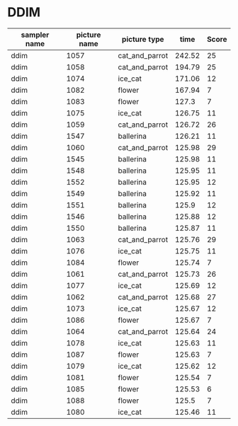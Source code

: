 # DDIM

| sampler name	| picture name	| picture type		| time		| Score |
|---------------|---------------|-------------------|-----------|-------|
| ddim			| 1057			| cat_and_parrot	| 242.52	| 25    |
| ddim			| 1058			| cat_and_parrot	| 194.79	| 25    |
| ddim			| 1074			| ice_cat			| 171.06	| 12    |
| ddim			| 1082			| flower			| 167.94	| 7     |
| ddim			| 1083			| flower			| 127.3		| 7     |
| ddim			| 1075			| ice_cat			| 126.75	| 11    |
| ddim			| 1059			| cat_and_parrot	| 126.72	| 26    |
| ddim			| 1547			| ballerina			| 126.21	| 11    |
| ddim			| 1060			| cat_and_parrot	| 125.98	| 29    |
| ddim			| 1545			| ballerina			| 125.98	| 11    |
| ddim			| 1548			| ballerina			| 125.95	| 11    |
| ddim			| 1552			| ballerina			| 125.95	| 12    |
| ddim			| 1549			| ballerina			| 125.92	| 11    |
| ddim			| 1551			| ballerina			| 125.9		| 12    |
| ddim			| 1546			| ballerina			| 125.88	| 12    |
| ddim			| 1550			| ballerina			| 125.87	| 11    |
| ddim			| 1063			| cat_and_parrot	| 125.76	| 29    |
| ddim			| 1076			| ice_cat			| 125.75	| 11    |
| ddim			| 1084			| flower			| 125.74	| 7     |
| ddim			| 1061			| cat_and_parrot	| 125.73	| 26    |
| ddim			| 1077			| ice_cat			| 125.69	| 12    |
| ddim			| 1062			| cat_and_parrot	| 125.68	| 27    |
| ddim			| 1073			| ice_cat			| 125.67	| 12    |
| ddim			| 1086			| flower			| 125.67	| 7     |
| ddim			| 1064			| cat_and_parrot	| 125.64	| 24    |
| ddim			| 1078			| ice_cat			| 125.63	| 11    |
| ddim			| 1087			| flower			| 125.63	| 7     |
| ddim			| 1079			| ice_cat			| 125.62	| 12    |
| ddim			| 1081			| flower			| 125.54	| 7     |
| ddim			| 1085			| flower			| 125.53	| 6     |
| ddim			| 1088			| flower			| 125.5		| 7     |
| ddim			| 1080			| ice_cat			| 125.46	| 11    |



